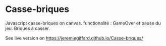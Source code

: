 # Casse-briques
Javascript casse-briques on canvas.
functionalité : GameOver et pause du jeu. Briques à casser.

See live version on https://jeremiegiffard.github.io/Casse-briques/
